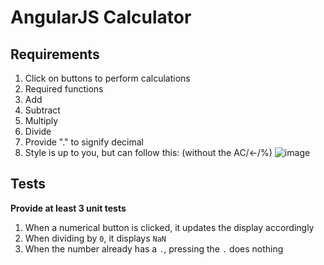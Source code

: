 # AngularJS Calculator

## Requirements

1. Click on buttons to perform calculations
2. Required functions
  1. Add
  2. Subtract
  3. Multiply
  4. Divide
3. Provide "." to signify decimal
4. Style is up to you, but can follow this: (without the AC/←/%)
  ![image](https://cloud.githubusercontent.com/assets/244904/12821709/28fa573a-cb2a-11e5-931d-e4974c08bc08.png)

## Tests

**Provide at least 3 unit tests**

1. When a numerical button is clicked, it updates the display accordingly
2. When dividing by `0`, it displays `NaN`
3. When the number already has a `.`, pressing the `.` does nothing


